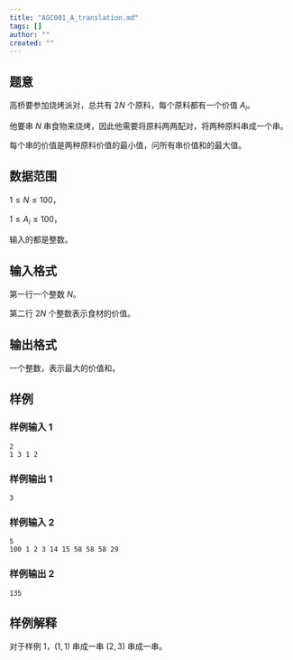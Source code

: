 ```yaml
---
title: "AGC001_A_translation.md"
tags: []
author: ""
created: ""
---
```


## 题意

高桥要参加烧烤派对，总共有 $2N$ 个原料，每个原料都有一个价值 $A_i$。

他要串 $N$ 串食物来烧烤，因此他需要将原料两两配对，将两种原料串成一个串。

每个串的价值是两种原料价值的最小值，问所有串价值和的最大值。

## 数据范围

$1\le N\le 100$，

$1\le A_i\le 100$，

输入的都是整数。

## 输入格式

第一行一个整数 $N$。

第二行 $2N$ 个整数表示食材的价值。

## 输出格式

一个整数，表示最大的价值和。

## 样例

### 样例输入 1

```
2
1 3 1 2
```

### 样例输出 1

```
3
```



### 样例输入 2

```
5
100 1 2 3 14 15 58 58 58 29
```

### 样例输出 2

```
135
```



## 样例解释

对于样例 1，$(1,1)$ 串成一串 $(2,3)$ 串成一串。

